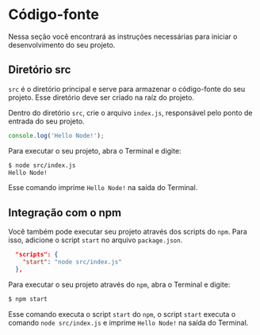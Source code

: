 # Código-fonte

Nessa seção você encontrará as instruções necessárias para iniciar o desenvolvimento do seu projeto.

## Diretório src

`src` é o diretório principal e serve para armazenar o código-fonte do seu projeto. Esse diretório deve ser criado na raíz do projeto.

Dentro do diretório `src`, crie o arquivo `index.js`, responsável pelo ponto de entrada do seu projeto.

```javascript
console.log('Hello Node!');
```

Para executar o seu projeto, abra o Terminal e digite:

```bash
$ node src/index.js
Hello Node!
```

Esse comando imprime `Hello Node!` na saída do Terminal.

## Integração com o npm

Você também pode executar seu projeto através dos scripts do `npm`. Para isso, adicione o script `start` no arquivo `package.json`.

```json
  "scripts": {
    "start": "node src/index.js"
  },
```

Para executar o seu projeto através do `npm`, abra o Terminal e digite:

```bash
$ npm start
```

Esse comando executa o script `start` do `npm`, o script `start` executa o comando `node src/index.js` e imprime `Hello Node!` na saída do Terminal.
